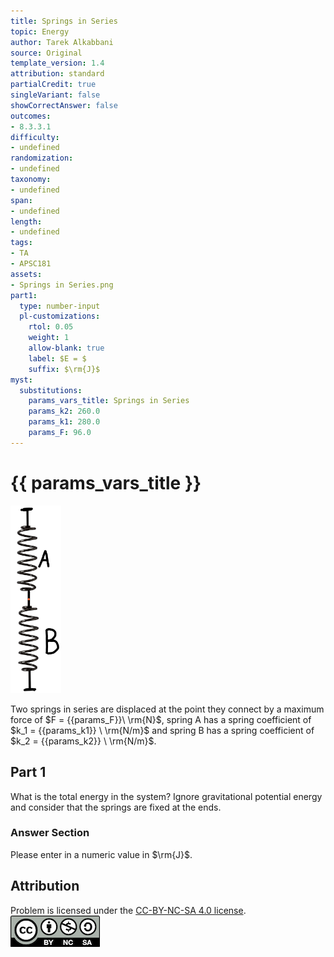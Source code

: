 ```yaml
---
title: Springs in Series
topic: Energy
author: Tarek Alkabbani
source: Original
template_version: 1.4
attribution: standard
partialCredit: true
singleVariant: false
showCorrectAnswer: false
outcomes:
- 8.3.3.1
difficulty:
- undefined
randomization:
- undefined
taxonomy:
- undefined
span:
- undefined
length:
- undefined
tags:
- TA
- APSC181
assets:
- Springs in Series.png
part1:
  type: number-input
  pl-customizations:
    rtol: 0.05
    weight: 1
    allow-blank: true
    label: $E = $
    suffix: $\rm{J}$
myst:
  substitutions:
    params_vars_title: Springs in Series
    params_k2: 260.0
    params_k1: 280.0
    params_F: 96.0
---
```

# {{ params_vars_title }}
<img src="Springs in Series.png" height = 300> 

Two springs in series are displaced at the point they connect by a maximum force of $F = {{params_F}}\ \rm{N}$, spring A has a spring coefficient of $k_1 = {{params_k1}} \ \rm{N/m}$ and spring B has a spring coefficient of $k_2 = {{params_k2}} \ \rm{N/m}$.

## Part 1

What is the total energy in the system? Ignore gravitational potential energy and consider that the springs are fixed at the ends.

### Answer Section

Please enter in a numeric value in $\rm{J}$.

## Attribution

Problem is licensed under the [CC-BY-NC-SA 4.0 license](https://creativecommons.org/licenses/by-nc-sa/4.0/).<br> ![The Creative Commons 4.0 license requiring attribution-BY, non-commercial-NC, and share-alike-SA license.](https://raw.githubusercontent.com/firasm/bits/master/by-nc-sa.png)